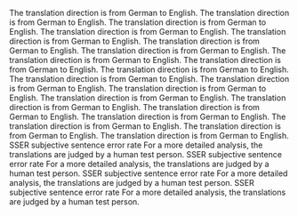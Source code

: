 The translation direction is from German to English.
The translation direction is from German to English.
The translation direction is from German to English.
The translation direction is from German to English.
The translation direction is from German to English.
The translation direction is from German to English.
The translation direction is from German to English.
The translation direction is from German to English.
The translation direction is from German to English.
The translation direction is from German to English.
The translation direction is from German to English.
The translation direction is from German to English.
The translation direction is from German to English.
The translation direction is from German to English.
The translation direction is from German to English.
The translation direction is from German to English.
The translation direction is from German to English.
The translation direction is from German to English.
The translation direction is from German to English.
The translation direction is from German to English.
SSER subjective sentence error rate For a more detailed analysis, the translations are judged by a human test person.
SSER subjective sentence error rate For a more detailed analysis, the translations are judged by a human test person.
SSER subjective sentence error rate For a more detailed analysis, the translations are judged by a human test person.
SSER subjective sentence error rate For a more detailed analysis, the translations are judged by a human test person.